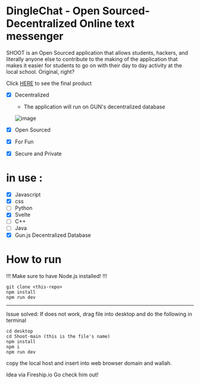 # DingleChat - Open Sourced-Decentralized Online text messenger
SHOOT is an Open Sourced application that allows students, hackers, and literally anyone else to contribute to the making of the application that makes it easier for students to go on with their day to day activity at the local school. Original, right? 

Click [HERE](https://shoot.vercel.app/) to see the final product
- [x] Decentralized 
  * The application will run on GUN's decentralized database
  
  ![image](https://user-images.githubusercontent.com/53746661/137830227-b9782274-5720-453b-ab0a-6fc253b6acc2.png)

- [x] Open Sourced
- [x] For Fun
- [x] Secure and Private 
# in use :
- [x] Javascript
- [x] css
- [ ] Python
- [x] Svelte
- [ ] C++
- [ ] Java
- [x] Gun.js Decentralized Database

# How to run
!!! Make sure to have Node.js installed! !!!

```
git clone <this-repo>
npm install
npm run dev
```
------ 
Issue solved: If does not work, drag file into desktop and do the following in terminal
```
cd desktop
cd Shoot-main (this is the file's name)
npm install
npm i
npm run dev
```
copy the local host and insert into web browser domain and wallah.











Idea via Fireship.io Go check him out!
